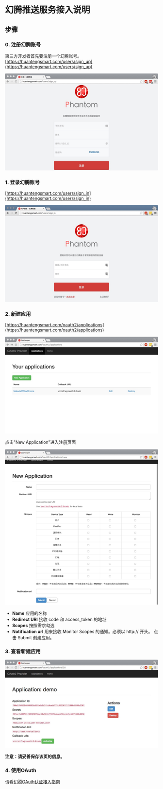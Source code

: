 # 幻腾推送服务接入说明

## 步骤

### 0. 注册幻腾账号
第三方开发者首先要注册一个幻腾账号。
[https://huantengsmart.com/users/sign_up](https://huantengsmart.com/users/sign_up)


![注册页面](https://github.com/zg1211/Phantom-document-for-developer/blob/master/images/oauth/0_注册.jpeg)

### 1. 登录幻腾账号
[https://huantengsmart.com/users/sign_in](https://huantengsmart.com/users/sign_in)


![登录页面](https://github.com/zg1211/Phantom-document-for-developer/blob/master/images/oauth/1_登录.jpeg "登录")

### 2. 新建应用
[https://huantengsmart.com/oauth2/applications](https://huantengsmart.com/oauth2/applications)


![应用管理页](https://github.com/zg1211/Phantom-document-for-developer/blob/master/images/oauth/2_app管理界面.jpeg "应用管理页")


点击"New Application"进入注册页面


![应用注册页](https://github.com/zg1211/Phantom-document-for-developer/blob/master/images/oauth/3_新建app.jpeg "新建应用")


* **Name** 应用的名称
* **Redirect URI** 接收 code 和 access_token 的地址
* **Scopes** 按照需求勾选
* **Notification url** 用来接收 Monitor Scopes 的通知。必须以 http:// 开头。
点击 Submit 创建应用。

### 3. 查看新建应用
![应用详情页](https://github.com/zg1211/Phantom-document-for-developer/blob/master/images/oauth/4_app详情.jpeg "应用详情")


**注意：请妥善保存该页的信息。**

### 4. 使用OAuth
请看[幻腾OAuth认证接入指南](https://github.com/zg1211/Phantom-document-for-developer/blob/master/oauth.md)

